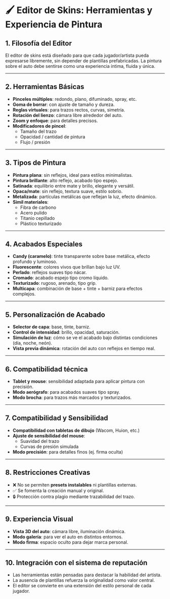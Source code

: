 # 🖌️ Editor de Skins: Herramientas y Experiencia de Pintura

## 1. Filosofía del Editor

El editor de skins está diseñado para que cada jugador/artista pueda expresarse libremente, sin depender de plantillas prefabricadas. La pintura sobre el auto debe sentirse como una experiencia íntima, fluida y única.

---

## 2. Herramientas Básicas

- **Pinceles múltiples**: redondo, plano, difuminado, spray, etc.
- **Goma de borrar**: con ajuste de tamaño y dureza.
- **Reglas virtuales**: para trazos rectos, curvas, simetría.
- **Rotación del lienzo**: cámara libre alrededor del auto.
- **Zoom y enfoque**: para detalles precisos.
- **Modificadores de pincel**:
  - Tamaño del trazo
  - Opacidad / cantidad de pintura
  - Flujo / presión

---

## 3. Tipos de Pintura

- **Pintura plana**: sin reflejos, ideal para estilos minimalistas.
- **Pintura brillante**: alto reflejo, acabado tipo espejo.
- **Satinada**: equilibrio entre mate y brillo, elegante y versátil.
- **Opaca/mate**: sin reflejo, textura suave, estilo sobrio.
- **Metalizada**: partículas metálicas que reflejan la luz, efecto dinámico.
- **Simil materiales**:
  - Fibra de carbono
  - Acero pulido
  - Titanio cepillado
  - Plástico texturizado

---

## 4. Acabados Especiales

- **Candy (caramelo)**: tinte transparente sobre base metálica, efecto profundo y luminoso.
- **Fluorescente**: colores vivos que brillan bajo luz UV.
- **Perlado**: reflejos suaves tipo nácar.
- **Cromado**: acabado espejo tipo cromo líquido.
- **Texturizado**: rugoso, arenado, tipo grip.
- **Multicapa**: combinación de base + tinte + barniz para efectos complejos.

---

## 5. Personalización de Acabado

- **Selector de capa**: base, tinte, barniz.
- **Control de intensidad**: brillo, opacidad, saturación.
- **Simulación de luz**: cómo se ve el acabado bajo distintas condiciones (día, noche, neón).
- **Vista previa dinámica**: rotación del auto con reflejos en tiempo real.

---

## 6. Compatibilidad técnica

- **Tablet y mouse**: sensibilidad adaptada para aplicar pintura con precisión.
- **Modo aerógrafo**: para acabados suaves tipo spray.
- **Modo brocha**: para trazos más marcados y texturizados.

---

## 7. Compatibilidad y Sensibilidad

- **Compatibilidad con tabletas de dibujo** (Wacom, Huion, etc.)
- **Ajuste de sensibilidad del mouse**:
  - Suavidad del trazo
  - Curvas de presión simulada
- **Modo precisión**: para detalles finos (ej. firma oculta)

---

## 8. Restricciones Creativas

- ❌ No se permiten **presets instalables** ni plantillas externas.
- ✅ Se fomenta la creación manual y original.
- 🔒 Protección contra plagio mediante trazabilidad del trazo.

---

## 9. Experiencia Visual

- **Vista 3D del auto**: cámara libre, iluminación dinámica.
- **Modo galería**: para ver el auto en distintos entornos.
- **Modo firma**: espacio oculto para dejar marca personal.

---

## 10. Integración con el sistema de reputación

- Las herramientas están pensadas para destacar la habilidad del artista.
- La ausencia de plantillas refuerza la originalidad como valor central.
- El editor se convierte en una extensión del estilo personal de cada jugador.
